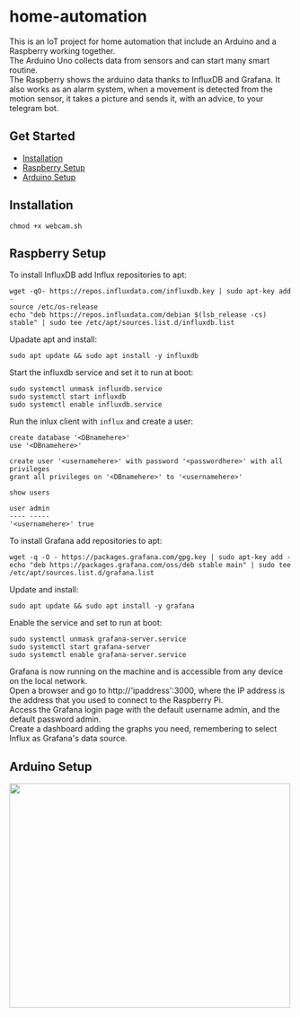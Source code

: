 # home-automation
This is an IoT project for home automation that include an Arduino and a Raspberry working together.  
The Arduino Uno collects data from sensors and can start many smart routine.  
The Raspberry shows the arduino data thanks to InfluxDB and Grafana. It also works as an alarm system,
when a movement is detected from the motion sensor, it takes a picture and sends it, with an advice, to your telegram bot.

## Get Started
* [Installation](#Installation)
* [Raspberry Setup](#Raspberry-Setup)
* [Arduino Setup](#Arduino-Setup)

## Installation

  ```
  chmod +x webcam.sh
  ```
## Raspberry Setup
To install InfluxDB add Influx repositories to apt:
  ```
 wget -qO- https://repos.influxdata.com/influxdb.key | sudo apt-key add -
source /etc/os-release
echo "deb https://repos.influxdata.com/debian $(lsb_release -cs) stable" | sudo tee /etc/apt/sources.list.d/influxdb.list
  ```
Upadate apt and install:
  ```
  sudo apt update && sudo apt install -y influxdb
  ```
Start the influxdb service and set it to run at boot:
  ```
  sudo systemctl unmask influxdb.service
  sudo systemctl start influxdb
  sudo systemctl enable influxdb.service
  ```
Run the inlux client with `influx` and create a user:
  ```
  create database '<DBnamehere>'
  use '<DBnamehere>'

  create user '<usernamehere>' with password '<passwordhere>' with all privileges
  grant all privileges on '<DBnamehere>' to '<usernamehere>'

  show users

  user admin
  ---- -----
  '<usernamehere>' true
  ```
To install Grafana add repositories to apt:
  ```
  wget -q -O - https://packages.grafana.com/gpg.key | sudo apt-key add -
  echo "deb https://packages.grafana.com/oss/deb stable main" | sudo tee /etc/apt/sources.list.d/grafana.list
  ```
Update and install:
  ```
  sudo apt update && sudo apt install -y grafana
  ```
Enable the service and set to run at boot:
  ```
  sudo systemctl unmask grafana-server.service
  sudo systemctl start grafana-server
  sudo systemctl enable grafana-server.service
  ```
Grafana is now running on the machine and is accessible from any device on the local network.  
Open a browser and go to http://'ipaddress':3000, where the IP address is the address that you used to connect to the Raspberry Pi.  
Access the Grafana login page with the default username admin, and the default password admin.  
Create a dashboard adding the graphs you need, remembering to select Influx as Grafana's data source. 
  
## Arduino Setup
  <img src="https://www.andreaaspesi.org/wp-content/uploads/2020/02/sensore_umidita_temperatura_wiring.png" width="500" height="400">
  
  
  

